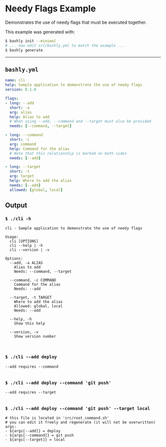 # Needy Flags Example

Demonstrates the use of needy flags that must be executed together.

This example was generated with:

```bash
$ bashly init --minimal
# ... now edit src/bashly.yml to match the example ...
$ bashly generate
```

-----

## `bashly.yml`

````yaml
name: cli
help: Sample application to demonstrate the use of needy flags
version: 0.1.0

flags:
- long: --add
  short: -a
  arg: alias
  help: Alias to add
  # When using --add, --command and --target must also be provided
  needs: [--command, --target]

- long: --command
  short: -c
  arg: command
  help: Command for the alias
  # Note that this relationship is marked on both sides
  needs: [--add]

- long: --target
  short: -t
  arg: target
  help: Where to add the alias
  needs: [--add]
  allowed: [global, local]
````



## Output

### `$ ./cli -h`

````shell
cli - Sample application to demonstrate the use of needy flags

Usage:
  cli [OPTIONS]
  cli --help | -h
  cli --version | -v

Options:
  --add, -a ALIAS
    Alias to add
    Needs: --command, --target

  --command, -c COMMAND
    Command for the alias
    Needs: --add

  --target, -t TARGET
    Where to add the alias
    Allowed: global, local
    Needs: --add

  --help, -h
    Show this help

  --version, -v
    Show version number



````

### `$ ./cli --add deploy`

````shell
--add requires --command


````

### `$ ./cli --add deploy --command 'git push'`

````shell
--add requires --target


````

### `$ ./cli --add deploy --command 'git push' --target local`

````shell
# this file is located in 'src/root_command.sh'
# you can edit it freely and regenerate (it will not be overwritten)
args:
- ${args[--add]} = deploy
- ${args[--command]} = git push
- ${args[--target]} = local


````



